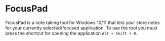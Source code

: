 # FocusPad
FocusPad is a note taking tool for Windows 10/11 that lets your store notes for your currently selected/focused application. To use the tool you must press the shortcut for opening the application `Alt + Shift + R`.